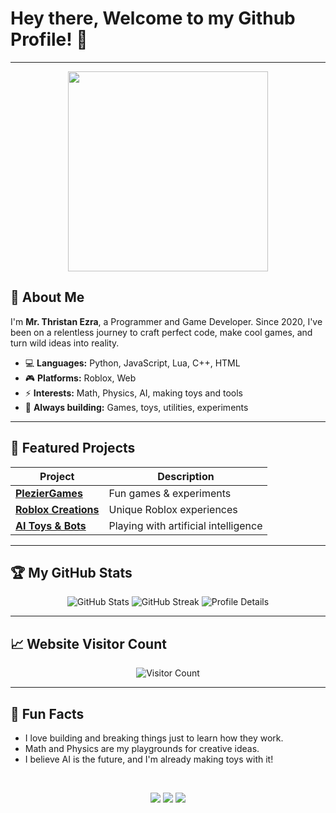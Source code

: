 <!-- Profile Header -->

<h1>Hey there, Welcome to my Github Profile! 👋</h1>

---

<p align="center">
  <img src="https://media1.tenor.com/m/NMPvwSbA4ioAAAAC/chill-zen.gif" width="320"/>
</p>

## 👋 About Me

I'm **Mr. Thristan Ezra**, a Programmer and Game Developer. Since 2020, I've been on a relentless journey to craft perfect code, make cool games, and turn wild ideas into reality.

- 💻 **Languages:** Python, JavaScript, Lua, C++, HTML
- 🎮 **Platforms:** Roblox, Web
- ⚡ **Interests:** Math, Physics, AI, making toys and tools
- 🧩 **Always building:** Games, toys, utilities, experiments

---

## 🚀 Featured Projects

| Project                  | Description                         |
|--------------------------|-------------------------------------|
| [**PlezierGames**](https://mrthristanezra.github.io/pleziergames)         | Fun games & experiments             |
| [**Roblox Creations**](https://www.roblox.com/users/1867265111/profile)     | Unique Roblox experiences           |
| [**AI Toys & Bots**](https://github.com/mrthristanezra?tab=repositories)       | Playing with artificial intelligence|


---

## 🏆 My GitHub Stats

<p align="center">
  <img src="https://github-readme-stats.vercel.app/api?username=mrthristanezra&show_icons=true&theme=radical" alt="GitHub Stats" />
  <img src="https://github-readme-streak-stats.herokuapp.com?user=mrthristanezra&theme=radical&date_format=j%20M%5B%20Y%5D" alt="GitHub Streak" />
  <img src="https://github-profile-summary-cards.vercel.app/api/cards/profile-details?username=mrthristanezra&theme=radical" alt="Profile Details" />
</p>

---

## 📈 Website Visitor Count

<p align="center">
  <img src="https://visitor-badge.laobi.icu/badge?page_id=mrthristanezra.pleziergames" alt="Visitor Count" />
</p>

---

## 🎯 Fun Facts

- I love building and breaking things just to learn how they work.
- Math and Physics are my playgrounds for creative ideas.
- I believe AI is the future, and I'm already making toys with it!

<br>

<p align="center">
  <a href="https://mrthristanezra.tumblr.com"><img src="https://img.shields.io/badge/Tumblr-051E70?style=for-the-badge&logo=Tumblr&logoColor=white"></a>
  <a href="https://x.com/thristanezra"><img src="https://img.shields.io/badge/Twitter-000000?style=for-the-badge&logo=x&logoColor=white"></a>
  <a href="https://mastodon.social/@mrthristanezra"><img src="https://img.shields.io/badge/Mastodon-9116E9?style=for-the-badge&logo=mastodon&logoColor=white"></a>
</p>

<!---
mrthristanezra/mrthristanezra is a ✨ special ✨ repository because its `README.md` (this file) appears on your GitHub profile.
You can click the Preview link to take a look at your changes.
--->
